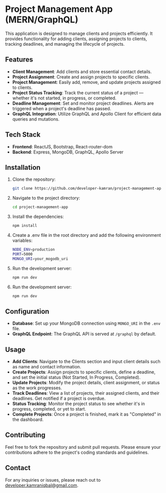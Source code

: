 # Project Management App (MERN/GraphQL)

This application is designed to manage clients and projects efficiently. It provides functionality for adding clients, assigning projects to clients, tracking deadlines, and managing the lifecycle of projects.

## Features

- **Client Management**: Add clients and store essential contact details.
- **Project Assignment**: Create and assign projects to specific clients.
- **Project Management**: Easily add, remove, and update projects assigned to clients.
- **Project Status Tracking**: Track the current status of a project — whether it's not started, in progress, or completed.
- **Deadline Management**: Set and monitor project deadlines. Alerts are triggered when a project's deadline has passed.
- **GraphQL Integration**: Utilize GraphQL and Apollo Client for efficient data queries and mutations.

## Tech Stack

- **Frontend**: ReactJS, Bootstrap, React-router-dom
- **Backend**: Express, MongoDB, GraphQL, Apollo Server

## Installation

1. Clone the repository:

   ```bash
   git clone https://github.com/developer-kamran/project-management-app.git

2. Navigate to the project directory:

   ```bash
   cd project-management-app

3. Install the dependencies:

   ```bash
   npm install

4. Create a .env file in the root directory and add the following environment variables:

   ```bash
   NODE_ENV=production
   PORT=5000
   MONGO_URI=your_mogodb_uri

5. Run the development server:

   ```bash
   npm run dev

5. Run the development server:

   ```bash
   npm run dev
   
## Configuration

- **Database**: Set up your MongoDB connection using `MONGO_URI` in the `.env` file.
- **GraphQL Endpoint**: The GraphQL API is served at `/graphql` by default.

## Usage

- **Add Clients**: Navigate to the Clients section and input client details such as name and contact information.
- **Create Projects**: Assign projects to specific clients, define a deadline, and set the initial status (Not Started, In Progress, Completed).
- **Update Projects**: Modify the project details, client assignment, or status as the work progresses.
- **Track Deadlines**: View a list of projects, their assigned clients, and their deadlines. Get notified if a project is overdue.
- **Status Tracking**: Monitor the project status to see whether it's in progress, completed, or yet to start.
- **Complete Projects**: Once a project is finished, mark it as "Completed" in the dashboard.

## Contributing

Feel free to fork the repository and submit pull requests. Please ensure your contributions adhere to the project's coding standards and guidelines.

## Contact

For any inquiries or issues, please reach out to [developer.kamraniqbal@gmail.com](mailto:developer.kamraniqbal@gmail.com).
